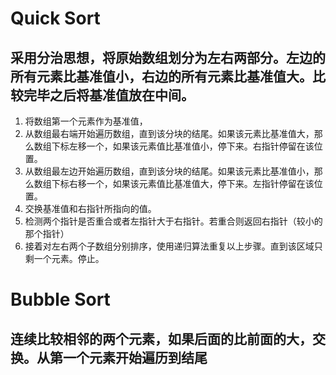 # Quick Sort
## 采用分治思想，将原始数组划分为左右两部分。左边的所有元素比基准值小，右边的所有元素比基准值大。比较完毕之后将基准值放在中间。
1. 将数组第一个元素作为基准值，
2. 从数组最右端开始遍历数组，直到该分块的结尾。如果该元素比基准值大，那么数组下标左移一个，如果该元素值比基准值小，停下来。右指针停留在该位置。
3. 从数组最左边开始遍历数组，直到该分块的结尾。如果该元素比基准值小，那么数组下标右移一个，如果该元素值比基准值大，停下来。左指针停留在该位置。
4. 交换基准值和右指针所指向的值。
5. 检测两个指针是否重合或者左指针大于右指针。若重合则返回右指针（较小的那个指针）
6. 接着对左右两个子数组分别排序，使用递归算法重复以上步骤。直到该区域只剩一个元素。停止。

# Bubble Sort
 ## 连续比较相邻的两个元素，如果后面的比前面的大，交换。从第一个元素开始遍历到结尾
